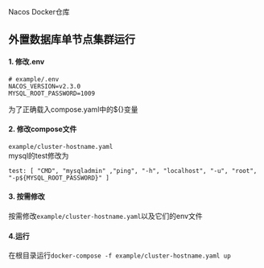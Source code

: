 Nacos Docker仓库

## 外置数据库单节点集群运行
#### 1. 修改.env<br/>
```
# example/.env
NACOS_VERSION=v2.3.0
MYSQL_ROOT_PASSWORD=1009
```
为了正确载入compose.yaml中的${}变量
#### 2. 修改compose文件
`example/cluster-hostname.yaml`<br/>
mysql的test修改为
```
test: [ "CMD", "mysqladmin" ,"ping", "-h", "localhost", "-u", "root", "-p${MYSQL_ROOT_PASSWORD}" ]
```
#### 3. 按需修改
按需修改`example/cluster-hostname.yaml`以及它们的env文件

#### 4.运行
在根目录运行`docker-compose -f example/cluster-hostname.yaml up`
